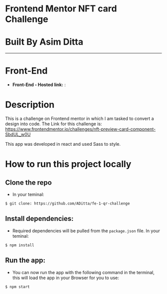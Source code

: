 # **Frontend Mentor NFT card Challenge**

# **Built By Asim Ditta**

---

# Front-End

- **Front-End - Hosted link:** :

# Description

This is a challenge on Frontend mentor in which I am tasked to convert a design into code. The Link for this challenge is:
https://www.frontendmentor.io/challenges/nft-preview-card-component-SbdUL_w0U

This app was developed in react and used Sass to style.

# How to run this project locally

## Clone the repo

- In your teminal:

```
$ git clone: https://github.com/ADitta/fe-1-qr-challenge
```

## Install dependencies:

- Required dependencies will be pulled from the `package.json` file. In your teminal:

```
$ npm install
```

## Run the app:

- You can now run the app with the following command in the terminal, this will load the app in your Browser for you to use:

```
$ npm start
```
